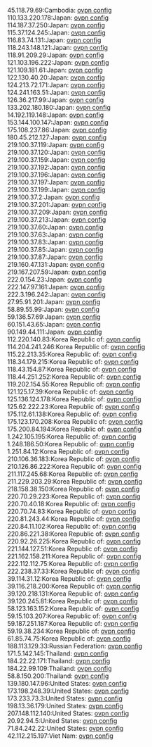 45.118.79.69:Cambodia: [ovpn config](vpn/45_118_79_69.ovpn)  
110.133.220.178:Japan: [ovpn config](vpn/110_133_220_178.ovpn)  
114.187.37.250:Japan: [ovpn config](vpn/114_187_37_250.ovpn)  
115.37.124.245:Japan: [ovpn config](vpn/115_37_124_245.ovpn)  
116.83.74.131:Japan: [ovpn config](vpn/116_83_74_131.ovpn)  
118.243.148.121:Japan: [ovpn config](vpn/118_243_148_121.ovpn)  
118.91.209.29:Japan: [ovpn config](vpn/118_91_209_29.ovpn)  
121.103.196.222:Japan: [ovpn config](vpn/121_103_196_222.ovpn)  
121.109.181.61:Japan: [ovpn config](vpn/121_109_181_61.ovpn)  
122.130.40.20:Japan: [ovpn config](vpn/122_130_40_20.ovpn)  
124.213.72.171:Japan: [ovpn config](vpn/124_213_72_171.ovpn)  
124.241.163.51:Japan: [ovpn config](vpn/124_241_163_51.ovpn)  
126.36.217.99:Japan: [ovpn config](vpn/126_36_217_99.ovpn)  
133.202.180.180:Japan: [ovpn config](vpn/133_202_180_180.ovpn)  
14.192.119.148:Japan: [ovpn config](vpn/14_192_119_148.ovpn)  
153.144.100.147:Japan: [ovpn config](vpn/153_144_100_147.ovpn)  
175.108.237.86:Japan: [ovpn config](vpn/175_108_237_86.ovpn)  
180.45.212.127:Japan: [ovpn config](vpn/180_45_212_127.ovpn)  
219.100.37.119:Japan: [ovpn config](vpn/219_100_37_119.ovpn)  
219.100.37.120:Japan: [ovpn config](vpn/219_100_37_120.ovpn)  
219.100.37.159:Japan: [ovpn config](vpn/219_100_37_159.ovpn)  
219.100.37.192:Japan: [ovpn config](vpn/219_100_37_192.ovpn)  
219.100.37.196:Japan: [ovpn config](vpn/219_100_37_196.ovpn)  
219.100.37.197:Japan: [ovpn config](vpn/219_100_37_197.ovpn)  
219.100.37.199:Japan: [ovpn config](vpn/219_100_37_199.ovpn)  
219.100.37.2:Japan: [ovpn config](vpn/219_100_37_2.ovpn)  
219.100.37.201:Japan: [ovpn config](vpn/219_100_37_201.ovpn)  
219.100.37.209:Japan: [ovpn config](vpn/219_100_37_209.ovpn)  
219.100.37.213:Japan: [ovpn config](vpn/219_100_37_213.ovpn)  
219.100.37.60:Japan: [ovpn config](vpn/219_100_37_60.ovpn)  
219.100.37.63:Japan: [ovpn config](vpn/219_100_37_63.ovpn)  
219.100.37.83:Japan: [ovpn config](vpn/219_100_37_83.ovpn)  
219.100.37.85:Japan: [ovpn config](vpn/219_100_37_85.ovpn)  
219.100.37.87:Japan: [ovpn config](vpn/219_100_37_87.ovpn)  
219.160.47.131:Japan: [ovpn config](vpn/219_160_47_131.ovpn)  
219.167.207.59:Japan: [ovpn config](vpn/219_167_207_59.ovpn)  
222.0.154.23:Japan: [ovpn config](vpn/222_0_154_23.ovpn)  
222.147.97.161:Japan: [ovpn config](vpn/222_147_97_161.ovpn)  
222.3.196.242:Japan: [ovpn config](vpn/222_3_196_242.ovpn)  
27.95.91.201:Japan: [ovpn config](vpn/27_95_91_201.ovpn)  
58.89.55.99:Japan: [ovpn config](vpn/58_89_55_99.ovpn)  
59.136.57.69:Japan: [ovpn config](vpn/59_136_57_69.ovpn)  
60.151.43.65:Japan: [ovpn config](vpn/60_151_43_65.ovpn)  
90.149.44.111:Japan: [ovpn config](vpn/90_149_44_111.ovpn)  
112.220.140.83:Korea Republic of: [ovpn config](vpn/112_220_140_83.ovpn)  
114.204.241.246:Korea Republic of: [ovpn config](vpn/114_204_241_246.ovpn)  
115.22.213.35:Korea Republic of: [ovpn config](vpn/115_22_213_35.ovpn)  
118.34.179.215:Korea Republic of: [ovpn config](vpn/118_34_179_215.ovpn)  
118.43.154.87:Korea Republic of: [ovpn config](vpn/118_43_154_87.ovpn)  
118.44.251.252:Korea Republic of: [ovpn config](vpn/118_44_251_252.ovpn)  
119.202.154.55:Korea Republic of: [ovpn config](vpn/119_202_154_55.ovpn)  
121.125.17.39:Korea Republic of: [ovpn config](vpn/121_125_17_39.ovpn)  
125.136.124.178:Korea Republic of: [ovpn config](vpn/125_136_124_178.ovpn)  
125.62.222.23:Korea Republic of: [ovpn config](vpn/125_62_222_23.ovpn)  
175.112.61.138:Korea Republic of: [ovpn config](vpn/175_112_61_138.ovpn)  
175.123.170.208:Korea Republic of: [ovpn config](vpn/175_123_170_208.ovpn)  
175.200.84.194:Korea Republic of: [ovpn config](vpn/175_200_84_194.ovpn)  
1.242.105.195:Korea Republic of: [ovpn config](vpn/1_242_105_195.ovpn)  
1.248.186.50:Korea Republic of: [ovpn config](vpn/1_248_186_50.ovpn)  
1.251.84.12:Korea Republic of: [ovpn config](vpn/1_251_84_12.ovpn)  
210.106.36.183:Korea Republic of: [ovpn config](vpn/210_106_36_183.ovpn)  
210.126.86.222:Korea Republic of: [ovpn config](vpn/210_126_86_222.ovpn)  
211.117.245.68:Korea Republic of: [ovpn config](vpn/211_117_245_68.ovpn)  
211.229.203.29:Korea Republic of: [ovpn config](vpn/211_229_203_29.ovpn)  
218.158.38.150:Korea Republic of: [ovpn config](vpn/218_158_38_150.ovpn)  
220.70.29.223:Korea Republic of: [ovpn config](vpn/220_70_29_223.ovpn)  
220.70.40.18:Korea Republic of: [ovpn config](vpn/220_70_40_18.ovpn)  
220.70.74.83:Korea Republic of: [ovpn config](vpn/220_70_74_83.ovpn)  
220.81.243.44:Korea Republic of: [ovpn config](vpn/220_81_243_44.ovpn)  
220.84.11.102:Korea Republic of: [ovpn config](vpn/220_84_11_102.ovpn)  
220.86.221.38:Korea Republic of: [ovpn config](vpn/220_86_221_38.ovpn)  
220.92.26.225:Korea Republic of: [ovpn config](vpn/220_92_26_225.ovpn)  
221.144.127.51:Korea Republic of: [ovpn config](vpn/221_144_127_51.ovpn)  
221.162.158.211:Korea Republic of: [ovpn config](vpn/221_162_158_211.ovpn)  
222.112.112.75:Korea Republic of: [ovpn config](vpn/222_112_112_75.ovpn)  
222.238.37.33:Korea Republic of: [ovpn config](vpn/222_238_37_33.ovpn)  
39.114.31.12:Korea Republic of: [ovpn config](vpn/39_114_31_12.ovpn)  
39.116.218.200:Korea Republic of: [ovpn config](vpn/39_116_218_200.ovpn)  
39.120.218.131:Korea Republic of: [ovpn config](vpn/39_120_218_131.ovpn)  
39.120.245.81:Korea Republic of: [ovpn config](vpn/39_120_245_81.ovpn)  
58.123.163.152:Korea Republic of: [ovpn config](vpn/58_123_163_152.ovpn)  
59.15.103.207:Korea Republic of: [ovpn config](vpn/59_15_103_207.ovpn)  
59.187.251.187:Korea Republic of: [ovpn config](vpn/59_187_251_187.ovpn)  
59.19.38.234:Korea Republic of: [ovpn config](vpn/59_19_38_234.ovpn)  
61.85.74.75:Korea Republic of: [ovpn config](vpn/61_85_74_75.ovpn)  
188.113.129.33:Russian Federation: [ovpn config](vpn/188_113_129_33.ovpn)  
171.5.142.145:Thailand: [ovpn config](vpn/171_5_142_145.ovpn)  
184.22.22.171:Thailand: [ovpn config](vpn/184_22_22_171.ovpn)  
184.22.99.109:Thailand: [ovpn config](vpn/184_22_99_109.ovpn)  
58.8.150.200:Thailand: [ovpn config](vpn/58_8_150_200.ovpn)  
139.180.147.96:United States: [ovpn config](vpn/139_180_147_96.ovpn)  
173.198.248.39:United States: [ovpn config](vpn/173_198_248_39.ovpn)  
173.233.73.3:United States: [ovpn config](vpn/173_233_73_3.ovpn)  
198.13.36.179:United States: [ovpn config](vpn/198_13_36_179.ovpn)  
207.148.112.140:United States: [ovpn config](vpn/207_148_112_140.ovpn)  
20.92.94.5:United States: [ovpn config](vpn/20_92_94_5.ovpn)  
71.84.242.22:United States: [ovpn config](vpn/71_84_242_22.ovpn)  
42.112.215.197:Viet Nam: [ovpn config](vpn/42_112_215_197.ovpn)  
